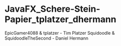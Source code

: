 # JavaFX_Schere-Stein-Papier_tplatzer_dhermann
EpicGamer4088 & tplatzer - Tim Platzer
Squidoodle & SquidoodleTheSecond - Daniel Hermann
